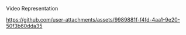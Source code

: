 Video Representation


https://github.com/user-attachments/assets/9989881f-f4fd-4aa1-9e20-50f3b60dda35

